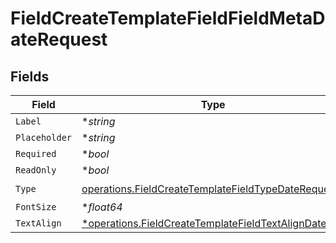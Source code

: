 # FieldCreateTemplateFieldFieldMetaDateRequest


## Fields

| Field                                                                                                                      | Type                                                                                                                       | Required                                                                                                                   | Description                                                                                                                |
| -------------------------------------------------------------------------------------------------------------------------- | -------------------------------------------------------------------------------------------------------------------------- | -------------------------------------------------------------------------------------------------------------------------- | -------------------------------------------------------------------------------------------------------------------------- |
| `Label`                                                                                                                    | **string*                                                                                                                  | :heavy_minus_sign:                                                                                                         | N/A                                                                                                                        |
| `Placeholder`                                                                                                              | **string*                                                                                                                  | :heavy_minus_sign:                                                                                                         | N/A                                                                                                                        |
| `Required`                                                                                                                 | **bool*                                                                                                                    | :heavy_minus_sign:                                                                                                         | N/A                                                                                                                        |
| `ReadOnly`                                                                                                                 | **bool*                                                                                                                    | :heavy_minus_sign:                                                                                                         | N/A                                                                                                                        |
| `Type`                                                                                                                     | [operations.FieldCreateTemplateFieldTypeDateRequest2](../../models/operations/fieldcreatetemplatefieldtypedaterequest2.md) | :heavy_check_mark:                                                                                                         | N/A                                                                                                                        |
| `FontSize`                                                                                                                 | **float64*                                                                                                                 | :heavy_minus_sign:                                                                                                         | N/A                                                                                                                        |
| `TextAlign`                                                                                                                | [*operations.FieldCreateTemplateFieldTextAlignDate](../../models/operations/fieldcreatetemplatefieldtextaligndate.md)      | :heavy_minus_sign:                                                                                                         | N/A                                                                                                                        |